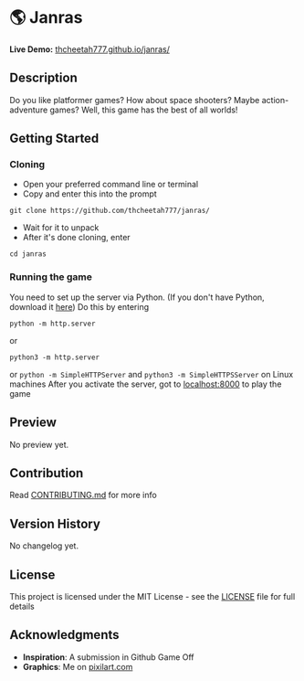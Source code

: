 # :earth_americas: Janras

**Live Demo:** [thcheetah777.github.io/janras/](https://thcheetah777.github.io/janras/)

## Description

Do you like platformer games? How about space shooters? Maybe action-adventure games? Well, this game has the best of all worlds!

## Getting Started

### Cloning

* Open your preferred command line or terminal
* Copy and enter this into the prompt

```
git clone https://github.com/thcheetah777/janras/
```

* Wait for it to unpack
* After it's done cloning, enter

```
cd janras
```

### Running the game

You need to set up the server via Python. (If you don't have Python, download it [here](https://www.python.org/)) Do this by entering
```
python -m http.server
```
or
```
python3 -m http.server
```
or
```python -m SimpleHTTPServer``` and ```python3 -m SimpleHTTPSServer``` on Linux machines
After you activate the server, got to [localhost:8000](http://localhost:8000/) to play the game

## Preview

No preview yet.

## Contribution

Read [CONTRIBUTING.md](https://github.com/thcheetah777/janras/blob/master/CONTRIBUTING.md) for more info

## Version History

No changelog yet.

## License

This project is licensed under the MIT License - see the [LICENSE](https://github.com/thcheetah777/janras/blob/master/LICENSE) file for full details

## Acknowledgments

* **Inspiration**: A submission in Github Game Off 
* **Graphics**: Me on [pixilart.com](https://www.pixilart.com/)
